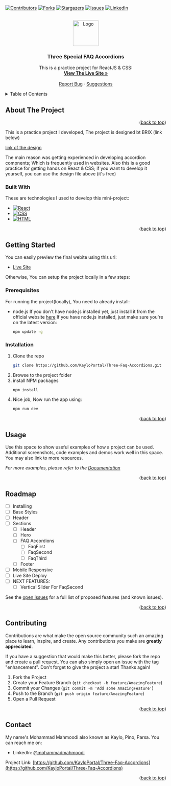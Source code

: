 <!-- Improved compatibility of back to top link: See: https://github.com/othneildrew/Best-README-Template/pull/73 -->
<a name="readme-top"></a>

<!-- PROJECT SHIELDS -->
<!--
*** I'm using markdown "reference style" links for readability.
*** Reference links are enclosed in brackets [ ] instead of parentheses ( ).
*** See the bottom of this document for the declaration of the reference variables
*** for contributors-url, forks-url, etc. This is an optional, concise syntax you may use.
*** https://www.markdownguide.org/basic-syntax/#reference-style-links
-->
[![Contributors][contributors-shield]][contributors-url]
[![Forks][forks-shield]][forks-url]
[![Stargazers][stars-shield]][stars-url]
[![Issues][issues-shield]][issues-url]
[![LinkedIn][linkedin-shield]][linkedin-url]



<!-- PROJECT LOGO -->
<br />
<div align="center">
  <a href="https://github.com/KayloPortal/Three-Faq-Accordions">
    <img src="https://statisticsguyana.gov.gy/wp-content/uploads/2021/02/FAQ-Logo.png" alt="Logo" height="80">
  </a>

<h3 align="center">Three Special FAQ Accordions</h3>

  <p align="center">
    This is a practice project for ReactJS & CSS:
    <br />
    <a href="https://github.com/KayloPortal/Three-Faq-Accordions"><strong>View The Live Site »</strong></a>
    <br />
    <br />
    <a href="https://github.com/KayloPortal/Three-Faq-Accordions/issues">Report Bug</a>
    ·
    <a href="https://github.com/KayloPortal/Three-Faq-Accordions/issues">Suggestions</a>
  </p>
</div>



<!-- TABLE OF CONTENTS -->
<details>
  <summary>Table of Contents</summary>
  <ol>
    <li>
      <a href="#about-the-project">About The Project</a>
      <ul>
        <li><a href="#built-with">Built With</a></li>
      </ul>
    </li>
    <li>
      <a href="#getting-started">Getting Started</a>
      <ul>
        <li><a href="#prerequisites">Prerequisites</a></li>
        <li><a href="#installation">Installation</a></li>
      </ul>
    </li>
    <li><a href="#usage">Usage</a></li>
    <li><a href="#roadmap">Roadmap</a></li>
    <li><a href="#contributing">Contributing</a></li>
    <li><a href="#contact">Contact</a></li>
  </ol>
</details>



<!-- ABOUT THE PROJECT -->
## About The Project

<!--[![Product Name Screen Shot][product-screenshot]](https://example.com)-->

<p align="right">(<a href="#readme-top">back to top</a>)</p>

This is a practice project I developed, The project is designed bt BRIX (link below)

[link of the design](https://www.figma.com/community/file/1085636748629525585/website-faq-accordions-figma-template-brix-templates?searchSessionId=lsrpxuzz-3zc5y2yte2z)

The main reason was getting experienced in developing accordion compnents; Which is frequently used in websites.
Also this is a good practice for getting hands on React & CSS; if you want to develop it yourself, you can use the design file above (it's free)


### Built With

These are technologies I used to develop this mini-project:

* [![React][React.js]][React-url]
* [![CSS][CSS3]][HTML5-url]
* [![HTML][HTML5]][CSS3-url]

<p align="right">(<a href="#readme-top">back to top</a>)</p>



<!-- GETTING STARTED -->
## Getting Started

You can easily preview the final webite using this url:
- [Live Site](https:/google.com/)

Otherwise, You can setup the project locally in a few steps:

### Prerequisites

For running the project(locally), You need to already install:

* node.js
  If you don't have node.js installed yet, just install it from the official website [here](https://nodejs.org/en/download/current)
  If you have node.js installed, just make sure you're on the latest version:
  ```sh
  npm update -g
  ```

### Installation

1. Clone the repo
   ```sh
   git clone https://github.com/KayloPortal/Three-Faq-Accordions.git
   ```
2. Browse to the project folder
3. install NPM packages
   ```sh
   npm install
   ```
4. Nice job, Now run the app using:
   ```sh
   npm run dev
   ```

<p align="right">(<a href="#readme-top">back to top</a>)</p>



<!-- USAGE EXAMPLES -->
## Usage

Use this space to show useful examples of how a project can be used. Additional screenshots, code examples and demos work well in this space. You may also link to more resources.

_For more examples, please refer to the [Documentation](https://example.com)_

<p align="right">(<a href="#readme-top">back to top</a>)</p>



<!-- ROADMAP -->
## Roadmap

- [ ] Installing 
- [ ] Base Styles
- [ ] Header
- [ ] Sections
    - [ ] Header
    - [ ] Hero
    - [ ] FAQ Accordions
      - [ ] FaqFirst
      - [ ] FaqSecond
      - [ ] FaqThird
    - [ ] Footer
- [ ] Mobile Responsive
- [ ] Live Site Deploy
- [ ] NEXT FEATURES:
  - [ ] Vertical Slider For FaqSecond

See the [open issues](https://github.com/KayloPortal/Three-Faq-Accordions/issues) for a full list of proposed features (and known issues).

<p align="right">(<a href="#readme-top">back to top</a>)</p>



<!-- CONTRIBUTING -->
## Contributing

Contributions are what make the open source community such an amazing place to learn, inspire, and create. Any contributions you make are **greatly appreciated**.

If you have a suggestion that would make this better, please fork the repo and create a pull request. You can also simply open an issue with the tag "enhancement".
Don't forget to give the project a star! Thanks again!

1. Fork the Project
2. Create your Feature Branch (`git checkout -b feature/AmazingFeature`)
3. Commit your Changes (`git commit -m 'Add some AmazingFeature'`)
4. Push to the Branch (`git push origin feature/AmazingFeature`)
5. Open a Pull Request

<p align="right">(<a href="#readme-top">back to top</a>)</p>

<!-- CONTACT -->
## Contact

My name's Mohammad Mahmoodi also known as Kaylo, Pino, Parsa. You can reach me on:

- LinkedIn: [@mohammadmahmoodi](https://twitter.com/mohammadmahmoodi)

Project Link: [https://github.com/KayloPortal/Three-Faq-Accordions](https://github.com/KayloPortal/Three-Faq-Accordions)

<p align="right">(<a href="#readme-top">back to top</a>)</p>


<!-- MARKDOWN LINKS & IMAGES -->
<!-- https://www.markdownguide.org/basic-syntax/#reference-style-links -->
[contributors-shield]: https://img.shields.io/github/contributors/KayloPortal/Three-Faq-Accordions.svg?style=for-the-badge
[contributors-url]: https://github.com/KayloPortal/Three-Faq-Accordions/graphs/contributors
[forks-shield]: https://img.shields.io/github/forks/KayloPortal/Three-Faq-Accordions.svg?style=for-the-badge
[forks-url]: https://github.com/KayloPortal/Three-Faq-Accordions/network/members
[stars-shield]: https://img.shields.io/github/stars/KayloPortal/Three-Faq-Accordions.svg?style=for-the-badge
[stars-url]: https://github.com/KayloPortal/Three-Faq-Accordions/stargazers
[issues-shield]: https://img.shields.io/github/issues/KayloPortal/Three-Faq-Accordions.svg?style=for-the-badge
[issues-url]: https://github.com/KayloPortal/Three-Faq-Accordions/issues
[license-shield]: https://img.shields.io/github/license/KayloPortal/Three-Faq-Accordions.svg?style=for-the-badge
[license-url]: https://github.com/KayloPortal/Three-Faq-Accordions/blob/master/LICENSE.txt
[linkedin-shield]: https://img.shields.io/badge/-LinkedIn-black.svg?style=for-the-badge&logo=linkedin&colorB=555
[linkedin-url]: https://linkedin.com/in/mohammadmahmoodi
[product-screenshot]: images/screenshot.png
[React.js]: https://img.shields.io/badge/React-20232A?style=for-the-badge&logo=react&logoColor=61DAFB
[React-url]: https://reactjs.org/
[CSS3]: https://img.shields.io/badge/CSS3-20232A?style=for-the-badge&logo=css3&logoColor=264de4
[CSS3-url]: https://www.w3.org/Style/CSS/Overview.en.html
[HTML5]: https://img.shields.io/badge/HTML-20232A?style=for-the-badge&logo=html5&logoColor=e34c26
[HTML5-url]: https://html.com/
